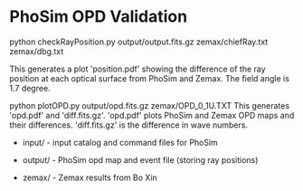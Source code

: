 # PhoSim OPD Validation

python checkRayPosition.py output/output.fits.gz zemax/chiefRay.txt zemax/dbg.txt

This generates a plot 'position.pdf' showing the difference of the ray position at each optical surface from PhoSim and Zemax. The field angle is 1.7 degree.


python plotOPD.py output/opd.fits.gz zemax/OPD_0_1U.TXT
This generates 'opd.pdf' and 'diff.fits.gz'. 'opd.pdf' plots PhoSim and Zemax OPD maps and their differences. 'diff.fits.gz' is the difference in wave numbers.


* input/ - input catalog and command files for PhoSim

* output/ - PhoSim opd map and event file (storing ray positions)

* zemax/ - Zemax results from Bo Xin

